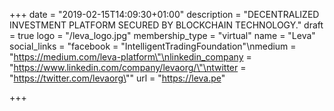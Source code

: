 +++
date = "2019-02-15T14:09:30+01:00"
description = "DECENTRALIZED INVESTMENT PLATFORM SECURED BY BLOCKCHAIN TECHNOLOGY."
draft = true
logo = "/leva_logo.jpg"
membership_type = "virtual"
name = "Leva"
social_links = "facebook = \"IntelligentTradingFoundation\"\nmedium = \"https://medium.com/leva-platform\"\nlinkedin_company = \"https://www.linkedin.com/company/levaorg/\"\ntwitter = \"https://twitter.com/levaorg\""
url = "https://leva.pe"

+++
